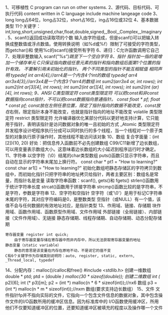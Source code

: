1、可移植性
    C program can run on other systems.
2、源代码、目标代码、可执行代码
    content written in C language
    include machine langeage code
3、long long占64位，long占32位，short占16位，ing占16位或32位
4、基本数据类型
    11个关键字：int,long,short,unsigned,char,float,double,signed,_Bool,_Complex,_Imaginary.
5、scanf()返回成功读取项的个数 
    输入由字符组成，但是scanf()可以把输入转换成整数值或浮点数值。使用转换说明（如%d或%f）限制了可接受的字符类型，而getchar()和
    使用%c的scanf()接受所有字符
6、递归：C允许函数调用它自己
7、处理非整数输入
    scanf("%*s")跳至下一个空白字符
8、指针
    指针加一指的是增加一个储存单元
    C只保证指向数组任意元素的指针和指向数组后面第1个位置的指针有效。
    不要解引用未初始化的指针。
    两个不同类型的指针不能互相赋值
    相同声明
        typedef int arr4[4];//arr4是一个内含4个int的数组
        typedef arr4 arr3x4[3];//arr3x4是一个内含3个arr4的数组
        int sum2(arr3x4 ar, int rows);
        int sum2(int ar[3][4], int rows);
        int sum2(int ar[][4], int rows);
        int sum2(int (*ar)[4], int rows);
9、ANSI C类型限定符
    const类型限定符
        可以把const和非const数据指向const指针，不可以把const数据指向普通指针。
        const float * pf;
        float * const pf;
        const放在*左侧任意位置，限定了指针指向的数据不能改变，const放在*右侧，限定指针本身不能改变，也就是指针指向的地址不能改变
    volatile 类型限定符
    restrict 类型限定符
        允许编译器优化某部分代码以更好地支持计算，它只能用于指针，表明该指针是访问数据对象的唯一且初始的方式
    _Atomic 类型限定符
        并发程序设计吧程序执行分成可以同时执行的多个线程，当一个线程对一个原子类型的对象执行原子操作时，其他线程不能访问该对象
10、数组
    复合字面量：(int [2])(10, 20)
    好处：把信息传入函数前不必先创建数组
    C99/C11新增了边长数组，可以用变量表示数组大小。这意味着边长数组的大小延迟到程序运行时才确定。
11、字符串
    以空字符（\0）结尾的char类型数组
    puts()函数只显示字符串，而且自动在显示的字符串末尾加上换行符。
    const char * pt1 = "How to learning?"
    const char ar1[] = "How to learning?"
    初始化数组吧静态存储区的字符拷贝到数组中，而初始化指针只把字符串的地址拷贝给指针，两者主要区别：数组名是常量，而指针名是变量
    读取字符串函数：scanf(), gets()和 fgets()
    strlen()函数用于统计字符串长度
    strcat()函数用于拼接字符串
    strcmp()函数比较的是字符串，不是字符，参数是字符串
12、空字符和空指针
    空字符（或'\0'）是用于标记C字符串末尾的字符，其对应字符编码是0，是整数类型
    空指针（或NULL）有一个值，该值不会与任何数据的有效地址对应，是指针类型
13、作用域、链接、存储期
    块作用域、函数作用域、函数原型作用域、文件作用域
    外部链接（全局链接）、内部链接（文件作用域）、无链接
    静态存储期、线程存储期、自动存储期、动态分配存储期
    
    寄存器变量 register int quick;
        由于寄存器变量存储在寄存器中而非内存中，所以无法获取寄存器变量的地址
    静态变量（static variable）
        静态的意思是该变量在内存在原地不动，不是说它的值不变
    C有6个关键字作为存储类别说明符：auto, register, static, extern, _Thread_local, typedef
14、分配内存：malloc()/calloc和free()
    #include <stdlib.h>
    创建一维数组
        double * ptd;
        ptd = (double *) malloc(30 * sizeof(double));
    创建二维数组
        int (* p2)[6];
        int (* p3)[m];
        p2 = (int *) malloc(n * 6 * sizeof(int));//nx6 数组
        p3 = (int *) malloc(n * m * sizeof(int));//nxm 数组(要求支持边长数组）
15、文件
    文件指针fp并不指向实际的文件，它指向一个包含文件信息的数据对象，其中包含操作文件的I/O函数所用的缓冲区信息。因为标准库中的
    I/O函数使用缓冲区，所用他们不仅要知道缓冲区的位置，还要知道缓冲区被填充的程度以及操作哪一个文件
